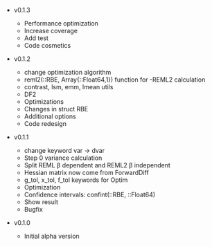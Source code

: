 - v0.1.3

    * Performance optimization
    * Increase coverage
    * Add test
    * Code cosmetics

- v0.1.2

    * change optimization algorithm
    * reml2(::RBE, Array{::Float64,1}) function for -REML2 calculation
    * contrast, lsm, emm, lmean utils
    * DF2
    * Optimizations
    * Changes in struct RBE
    * Additional options
    * Code redesign


- v0.1.1
    * change keyword var -> dvar
    * Step 0 variance calculation
    * Split REML β dependent and REML2 β independent
    * Hessian matrix now come from ForwardDiff
    *  g_tol, x_tol, f_tol keywords for Optim
    * Optimization
    * Confidence intervals: confint(::RBE, ::Float64)
    * Show result
    * Bugfix



- v0.1.0
  * Initial alpha version
